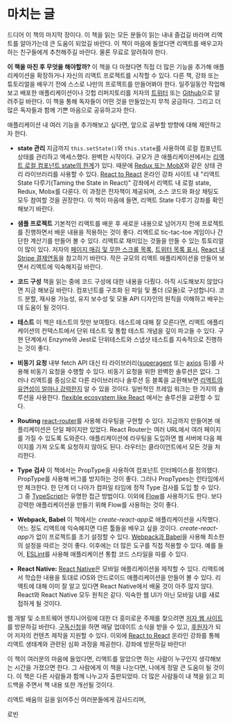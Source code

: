 # 마치는 글

드디어 이 책의 마지막 장이다. 이 책을 읽는 모든 분들이 읽는 내내 즐겁길 바라며 리액트를 알아가는데 큰 도움이 되었길 바란다. 이 책이 마음에 들었다면 리액트를 배우고자 하는 친구들에게 추천해주길 바란다. 물론 무료로 알려줘야 한다.

**이 책을 마친 후 무엇을 해야할까?** 이 책을 다 마쳤다면 직접 더 많은 기능을 추가해 애플리케이션을 확장하거나 자신의 리액트 프로젝트를 시작할 수 있다. 다른 책, 강좌 또는 튜토리얼을 배우기 전에 스스로 나만의 프로젝트를 만들어봐야 한다. 일주일동안 작업해보고 배포한 애플리케이션이나 깃헙 리퍼지토리를 저자의 [트위터](https://twitter.com/rwieruch) 또는 [Github](https://github.com/rwieruch)으로 알려주길 바란다. 이 책을 통해 독자들이 어떤 것을 만들었는지 무척 궁금하다. 그리고 더 많은 독자들과 함께 기쁜 마음으로 공유하고자 한다.

애플리케이션 내 여러 기능을 추가해보고 싶다면, 앞으로 공부할 방향에 대해 제안하고자 한다.

* **state 관리** 지금까지 `this.setState()`와 `this.state`를 사용하여 로컬 컴포넌트 상태를 관리하고 액세스했다. 완벽한 시작이다. 규모가 큰 애플리케이션에서는 [리액트 로컬 컴포넌트 state의 한계](https://www.robinwieruch.de/learn-react-before-using-redux/)가 있다. 때문에 [Redux 또는 MobX](https://www.robinwieruch.de/redux-mobx-confusion/)와 같은 상태 관리 라이브러리를 사용할 수 있다. [React to React](https://roadtoreact.com/) 온라인 강좌 사이트 내 "리액트 State 다루기(Taming the State in React)" 강좌에서 리액트 내 로컬 state, Redux, Mobx를 다룬다. 이 과정은 전자책이 제공되며, 소스 코드와 화상 채팅도 모두 참여할 것을 권장한다. 이 책이 마음에 들면, 리액트 State 다루기 강좌를 확인해보기 바란다. 

* **샘플 프로젝트** 기본적인 리액트를 배운 후 새로운 내용으로 넘어가지 전에 프로젝트를 진행하면서 배운 내용을 적용하는 것이 좋다. 리액트로 tic-tac-toe 게임이나 간단한 계산기를 만들어 볼 수 있다. 리액트로 재미있는 것들을 만들 수 있는 튜토리얼이 많이 있다. 저자의 [페이지 매김 및 무한 스크롤 목록](https://www.robinwieruch.de/react-paginated-list/), [트위터 목록 표시](https://www.robinwieruch.de/react-svg-patterns/), [React 내 Stripe 결제연동](https://www.robinwieruch.de/react-express-stripe-payment/)을 참고하기 바란다. 작은 규모의 리액트 애플리케이션을 만들어 보면서 리액트에 익숙해지길 바란다.

* **코드 구성** 책을 읽는 중에 코드 구성에 대한 내용을 다뤘다. 아직 시도해보지 않았다면 지금 해보길 바란다. 컴포넌트를 구조화 된 파일 및 폴더 (모듈)로 구성합니다. 코드 분할, 재사용 가능성, 유지 보수성 및 모듈 API 디자인의 원칙을 이해하고 배우는 데 도움이 될 것이다.

* **테스트** 이 책은 테스트의 맛만 보여줬다. 테스트에 대해 잘 모른다면, 리액트 애플리케이션의 컨텍스트에서 단위 테스트 및 통합 테스트 개념을 깊이 파고들 수 있다. 구현 단계에서 Enzyme와 Jest로 단위테스트와 스냅샷 테스트를 지속적으로 진행하는 것이 좋다.

* **비동기 요청** 내부 fetch API 대신 타 라이브러리([superagent](https://github.com/visionmedia/superagent) 또는 [axios](https://github.com/mzabriskie/axios) 등)를 사용해 비동기 요청을 수행할 수 있다. 비동기 요청을 위한 완벽한 솔루션은 없다. 그러나 리액트를 중심으로 다른 라이브러리나 솔루션 등 블록을 교환해보면 [리액트의 유연성이 얼마나 강력한지](https://www.robinwieruch.de/reasons-why-i-moved-from-angular-to-react/) 알 수 있을 것이다. 일반적인 프레임 워크는 한 가지의 솔루션을 사용한다. [flexible ecosystem like React](https://www.robinwieruch.de/essential-react-libraries-framework/) 에서는 솔루션을 교환할 수 있다.

* **Routing** [react-router](https://github.com/ReactTraining/react-router)를 사용해 라우팅을 구현할 수 있다. 지금까지 만들어본 애플리케이션은 단일 페이지만 있었다. React Router는 여러 URL에서 여러 페이지를 가질 수 있도록 도와준다. 애플리케이션에 라우팅을 도입하면 웹 서버에 다음 페이지를 가져 오도록 요청하지 않아도 된다. 라우터는 클라이언트에서 모든 것을 처리한다.

* **Type 검사** 이 책에서는 PropType을 사용하여 컴포넌트 인터페이스를 정의했다. PropType를 사용해 버그를 방지하는 것이 좋다. 그러나 PropTypes는 런타임에서만 체크한다. 한 단계 더 나아가 컴파일 타임에 정적 Type 검사를 도입 할 수 있다. 그 중 [TypeScript](https://www.typescriptlang.org/)는 유명한 접근 방법이다. 이외에 [Flow](https://flowtype.org/)를 사용하기도 한다. 보다 강력한 애플리케이션을 만들기 위해 Flow를 사용하는 것이 좋다.


* **Webpack, Babel** 이 책에서는 *create-react-app*로 애플리케이션을 시작했다. 어느 정도 리액트에 익숙해지면 다른 툴들을 배우고 싶을 것이다. *create-react-app*가 없이 프로젝트를 초기 설정할 수 있다. [Webpack과 Babel](https://www.robinwieruch.de/minimal-react-webpack-babel-setup/)을 사용해 최소한의 설정을 따르는 것이 좋다. 이후에는 더 많은 도구를 직접 적용할 수 있다. 예를 들어, [ESLint](https://www.robinwieruch.de/react-eslint-webpack-babel/)를 사용해 애플리케이션 통합 코드 스타일을 따를 수 있다.

* **React Native:** [React Native](https://facebook.github.io/react-native/)은 모바일 애플리케이션을 제작할 수 있다. 리액트에서 학습한 내용을 토대로 iOS와 안드로이드 애플리케이션을 만들어 볼 수 있다. 리액트에 대해 이미 잘 알고 있다면  React Native에서 배울 것이 아주 많지 않다. React와 React Native 모두 원칙은 같다. 익숙한 웹 UI가 아닌 모바일 UI를 새로 접하게 될 것이다. 

웹 개발 및 소프트웨어 엔지니어링에 대한 더 흥미로운 주제를 찾으려면 [저자 웹 사이트](https://www.robinwieruch.de/)를 방문하길 바란다. [구독신청](https://www.getrevue.co/profile/rwieruch)을 하면 매달 업데이트 소식을 받을 수 있고, [후원자](https://www.patreon.com/rwieruch)가 되어 저자의 컨텐츠 제작을 지원할 수 있다. 이외에 [React to React](https://roadtoreact.com/) 온라인 강좌를 통해 리액트 생태계와 관련된 심화 과정을 제공한다. 강좌에 방문하길 바란다! 

이 책이 여러분의 마음에 들었다면, 리액트를 알았으면 하는 사람이 누구인지 생각해보는 시간을 가졌으면 한다. 그 사람에게 이 책을 나눈다면, 나에게 정말 큰 도움이 될 것이다. 이 책은 다른 사람들과 함께 나누고자 출판되었따. 더 많은 사람들이 내 책을 읽고 피드백을 주면서 책 내용 또한 개선될 것이다.

리액트 배움의 길을 읽어주신 여러분들에게 감사드리며,

로빈
